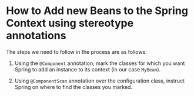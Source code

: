 # How to Add new Beans to the Spring Context using stereotype annotations
The steps we need to follow in the process are as follows:

1. Using the `@Component` annotation, mark the classes for which you want Spring to add an instance to its context (in our case `MyBean`).

2. Using `@ComponentScan` annotation over the configuration class, instruct Spring on where to find the classes you marked.
